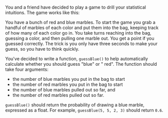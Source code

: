 You and a friend have decided to play a game to drill your statistical intuitions. The game works like this:

You have a bunch of red and blue marbles. To start the game you grab a handful of marbles of each color and put them
into the bag, keeping track of how many of each color go in. You take turns reaching into the bag, guessing a color, and
then pulling one marble out. You get a point if you guessed correctly. The trick is you only have three seconds to make
your guess, so you have to think quickly.

You've decided to write a function, `guessBlue()` to help automatically calculate whether you should guess "blue" or "
red". The function should take four arguments:

* the number of blue marbles you put in the bag to start
* the number of red marbles you put in the bag to start
* the number of blue marbles pulled out so far, and
* the number of red marbles pulled out so far.

`guessBlue()` should return the probability of drawing a blue marble, expressed as a float. For
example, `guessBlue(5, 5, 2, 3)` should return `0.6`.
